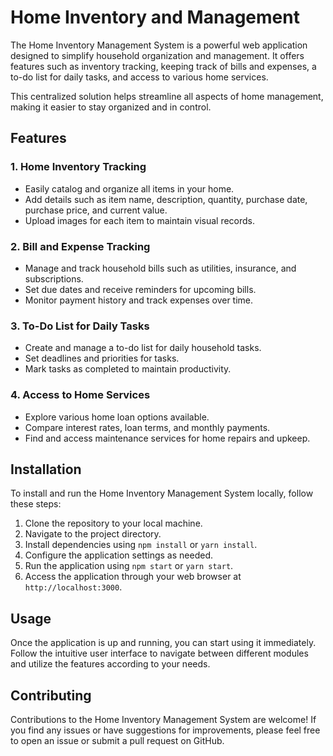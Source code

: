 
# Home Inventory and Management

The Home Inventory Management System is a powerful web application designed to simplify household organization and management. It offers features such as inventory tracking, keeping track of bills and expenses, a to-do list for daily tasks, and access to various home services.

This centralized solution helps streamline all aspects of home management, making it easier to stay organized and in control.

## Features

### 1. Home Inventory Tracking
- Easily catalog and organize all items in your home.
- Add details such as item name, description, quantity, purchase date, purchase price, and current value.
- Upload images for each item to maintain visual records.

### 2. Bill and Expense Tracking
- Manage and track household bills such as utilities, insurance, and subscriptions.
- Set due dates and receive reminders for upcoming bills.
- Monitor payment history and track expenses over time.

### 3. To-Do List for Daily Tasks
- Create and manage a to-do list for daily household tasks.
- Set deadlines and priorities for tasks.
- Mark tasks as completed to maintain productivity.

### 4. Access to Home Services
- Explore various home loan options available.
- Compare interest rates, loan terms, and monthly payments.
- Find and access maintenance services for home repairs and upkeep.

## Installation

To install and run the Home Inventory Management System locally, follow these steps:

1. Clone the repository to your local machine.
2. Navigate to the project directory.
3. Install dependencies using `npm install` or `yarn install`.
4. Configure the application settings as needed.
5. Run the application using `npm start` or `yarn start`.
6. Access the application through your web browser at `http://localhost:3000`.

## Usage

Once the application is up and running, you can start using it immediately. Follow the intuitive user interface to navigate between different modules and utilize the features according to your needs.

## Contributing

Contributions to the Home Inventory Management System are welcome! If you find any issues or have suggestions for improvements, please feel free to open an issue or submit a pull request on GitHub.



